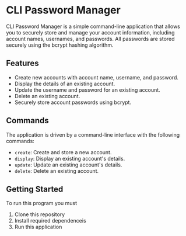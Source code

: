 # CLI Password Manager
CLI Password Manager is a simple command-line application that allows you to securely store and manage your account information, including account names, usernames, and passwords. All passwords are stored securely using the bcrypt hashing algorithm.

## Features
- Create new accounts with account name, username, and password.
- Display the details of an existing account.
- Update the username and password for an existing account.
- Delete an existing account.
- Securely store account passwords using bcrypt.

## Commands 
The application is driven by a command-line interface with the following commands:

- `create`: Create and store a new account.
- `display`: Display an existing account's details.
- `update`: Update an existing account's details.
- `delete`: Delete an existing account.

## Getting Started
To run this program you must 

1. Clone this repository
2. Install required dependenceis
3. Run this application